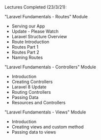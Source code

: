 Lectures Completed (23/3/21):

"Laravel Fundamentals - Routes" Module
* Serving our App
* Update - Please Watch
* Laravel Structure Overview
* Route Introduction
* Routes Part 1
* Routes Part 2
* Naming Routes

"Laravel Fundamentals - Controllers" Module
* Introduction
* Creating Controllers
* Laravel 8 Update
* Routing Controllers
* Passing Data
* Resources and Controllers

"Laravel Fundamentals - Views" Module
* Introduction
* Creating views and custom method
* Passing data to views